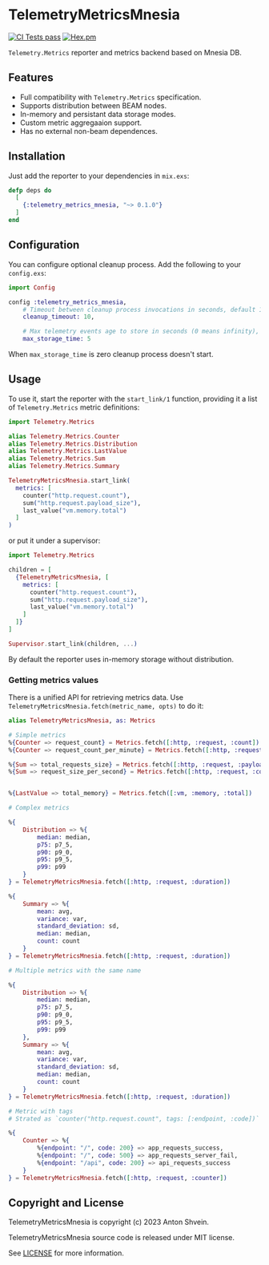 # TelemetryMetricsMnesia

[![CI Tests pass](https://github.com/t0ha/telemetry_metrics_mnesia/actions/workflows/push.yml/badge.svg)](https://github.com/t0ha/telemetry_metrics_mnesia/actions/workflows/push.yml)
[![Hex.pm](https://img.shields.io/hexpm/v/telemetry_metrics_mnesia)](https://hex.pm/packages/telemetry_metrics_mnesia)

`Telemetry.Metrics` reporter and metrics backend based on Mnesia DB. 

## Features
- Full compatibility with `Telemetry.Metrics` specification.
- Supports distribution between BEAM nodes.
- In-memory and persistant data storage modes.
- Custom metric aggregaaion support.
- Has no external non-beam dependences.

## Installation

Just add the reporter to your dependencies in `mix.exs`:

```elixir
defp deps do
  [
    {:telemetry_metrics_mnesia, "~> 0.1.0"}
  ]
end
```

## Configuration

You can configure optional cleanup process. Add the following to your `config.exs`:

```elixir
import Config

config :telemetry_metrics_mnesia,
    # Timeout between cleanup process invocations in seconds, default 10.
    cleanup_timeout: 10,

    # Max telemetry events age to store in seconds (0 means infinity), default 0.
    max_storage_time: 5
```

When `max_storage_time` is zero cleanup process doesn't start.


## Usage

To use it, start the reporter with the `start_link/1` function, providing it a list of
`Telemetry.Metrics` metric definitions:

```elixir
import Telemetry.Metrics

alias Telemetry.Metrics.Counter
alias Telemetry.Metrics.Distribution
alias Telemetry.Metrics.LastValue
alias Telemetry.Metrics.Sum
alias Telemetry.Metrics.Summary

TelemetryMetricsMnesia.start_link(
  metrics: [
    counter("http.request.count"),
    sum("http.request.payload_size"),
    last_value("vm.memory.total")
  ]
)
```

or put it under a supervisor:

```elixir
import Telemetry.Metrics

children = [
  {TelemetryMetricsMnesia, [
    metrics: [
      counter("http.request.count"),
      sum("http.request.payload_size"),
      last_value("vm.memory.total")
    ]
  ]}
]

Supervisor.start_link(children, ...)
```

By default the reporter uses in-memory storage without distribution.

### Getting metrics values
There is a unified API for retrieving metrics data.
Use `TelemetryMetricsMnesia.fetch(metric_name, opts)` to do it:

```elixir
alias TelemetryMetricsMnesia, as: Metrics

# Simple metrics
%{Counter => request_count} = Metrics.fetch([:http, :request, :count])
%{Counter => request_count_per_minute} = Metrics.fetch([:http, :request, :count], granularity: :minite)

%{Sum => total_requests_size} = Metrics.fetch([:http, :request, :payload_size])
%{Sum => request_size_per_second} = Metrics.fetch([:http, :request, :count], granularity: :second)


%{LastValue => total_memory} = Metrics.fetch([:vm, :memory, :total])

# Complex metrics

%{
    Distribution => %{
        median: median,
        p75: p7_5,
        p90: p9_0,
        p95: p9_5,
        p99: p99
    }
} = TelemetryMetricsMnesia.fetch([:http, :request, :duration])

%{
    Summary => %{
        mean: avg,
        variance: var,
        standard_deviation: sd,
        median: median,
        count: count
    }
} = TelemetryMetricsMnesia.fetch([:http, :request, :duration])

# Multiple metrics with the same name

%{
    Distribution => %{
        median: median,
        p75: p7_5,
        p90: p9_0,
        p95: p9_5,
        p99: p99
    },
    Summary => %{
        mean: avg,
        variance: var,
        standard_deviation: sd,
        median: median,
        count: count
    }
} = TelemetryMetricsMnesia.fetch([:http, :request, :duration])

# Metric with tags
# Strated as `counter("http.request.count", tags: [:endpoint, :code])`

%{
    Counter => %{
        %{endpoint: "/", code: 200} => app_requests_success,
        %{endpoint: "/", code: 500} => app_requests_server_fail,
        %{endpoint: "/api", code: 200} => api_requests_success
    }
} = TelemetryMetricsMnesia.fetch([:http, :request, :counter])
```

## Copyright and License

TelemetryMetricsMnesia is copyright (c) 2023 Anton Shvein.

TelemetryMetricsMnesia source code is released under MIT license.

See [LICENSE](LICENSE) for more information.
